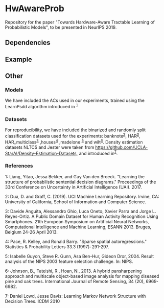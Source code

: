 # HwAwareProb
Repository for the paper "Towards Hardware-Aware Tractable Learning of Probabilistic Models", to be presented in NeurIPS 2019.

## Dependencies

## Example

## Other

### Models
We have included the ACs used in our experiments, trained using the LearnPsdd algorithm introduced in <sup>[1](#myfootnote1)</sup>

### Datasets
For reproducibility, we have included the binarized and randomly split classification datasets used for the experiments: banknote<sup>[2](#myfootnote2)</sup>, HAR<sup>[3](#myfootnote3)</sup>, HAR_multiclass<sup>[3](#myfootnote3)</sup> ,houses<sup>[4](#myfootnote4)</sup> ,madelone <sup>[5](#myfootnote5)</sup> and wilt<sup>[6](#myfootnote6)</sup>. Density estimation datasets NLTCS and Jester were taken from https://github.com/UCLA-StarAI/Density-Estimation-Datasets, and introduced in<sup>[7](#myfootnote7)</sup>.

### References
<a name="myfootnote1">1</a>: Liang, Yitao, Jessa Bekker, and Guy Van den Broeck. "Learning the structure of probabilistic sentential decision diagrams." Proceedings of the 33rd Conference on Uncertainty in Artificial Intelligence (UAI). 2017.

<a name="myfootnote2">2</a>: Dua, D. and Graff, C. (2019). UCI Machine Learning Repository. Irvine, CA: University of California, School of Information and Computer Science. 

<a name="myfootnote3">3</a>: Davide Anguita, Alessandro Ghio, Luca Oneto, Xavier Parra and Jorge L. Reyes-Ortiz. A Public Domain Dataset for Human Activity Recognition Using Smartphones. 21th European Symposium on Artificial Neural Networks, Computational Intelligence and Machine Learning, ESANN 2013. Bruges, Belgium 24-26 April 2013. 

<a name="myfootnote4">4</a>: Pace, R. Kelley, and Ronald Barry. "Sparse spatial autoregressions." Statistics & Probability Letters 33.3 (1997): 291-297.

<a name="myfootnote5">5</a>: Isabelle Guyon, Steve R. Gunn, Asa Ben-Hur, Gideon Dror, 2004. Result analysis of the NIPS 2003 feature selection challenge. In: NIPS.

<a name="myfootnote6">6</a>: Johnson, B., Tateishi, R., Hoan, N., 2013. A hybrid pansharpening approach and multiscale object-based image analysis for mapping diseased pine and oak trees. International Journal of Remote Sensing, 34 (20), 6969-6982. 

<a name="myfootnote7">7</a>: Daniel Lowd, Jesse Davis: Learning Markov Network Structure with Decision Trees. ICDM 2010
